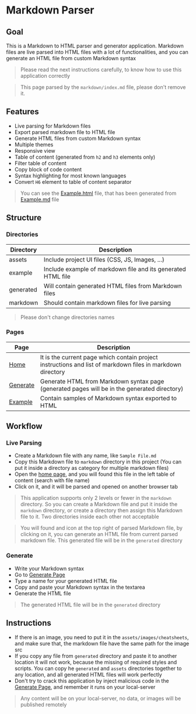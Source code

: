 # Markdown Parser

## Goal

This is a Markdown to HTML parser and generator application. Markdown files are live parsed into HTML files with a lot
of functionalities, and you can generate an HTML file from custom Markdown syntax

> Please read the next instructions carefully, to know how to use this application correctly

> This page parsed by the `markdown/index.md` file, please don't remove it.

## Features

- Live parsing for Markdown files
- Export parsed markdown file to HTML file
- Generate HTML files from custom Markdown syntax
- Multiple themes
- Responsive view
- Table of content (generated from `h2` and `h3` elements only)
- Filter table of content
- Copy block of code content
- Syntax highlighting for most known languages
- Convert `H6` element to table of content separator

> You can see the [Example.html](../example/Example.html) file, that has been generated from [Example.md](../example/Example.md) file

## Structure

### Directories

|Directory|Description|
|---|---|
|assets|Include project UI files (CSS, JS, Images, ...)|
|example|Include example of markdown file and its generated HTML file|
|generated|Will contain generated HTML files from Markdown files|
|markdown|Should contain markdown files for live parsing|

> Please don't change directories names

### Pages

|Page|Description|
|---|---|
|[Home](../index.php)|It is the current page which contain project instructions and list of markdown files in markdown directory|
|[Generate](../generate.php)|Generate HTML from Markdown syntax page (generated pages will be in the generated directory)|
|[Example](../example/Example.html)|Contain samples of Markdown syntax exported to HTML|

## Workflow

### Live Parsing

- Create a Markdown file with any name, like `Sample File.md`
- Copy this Markdown file to `markdown` directory in this project (You can put it inside a directory as category for
  multiple markdown files)
- Open the [home page](../index.php), and you will found this file in the left table of content (search with file name)
- Click on it, and it will be parsed and opened on another browser tab

> This application supports only 2 levels or fewer in the `markdown` directory. So you can create a Markdown file and put it inside the `markdown` directory,
> or create a directory then assign this Markdown file to it. Two directories inside each other not acceptable

> You will found and icon at the top right of parsed Markdown file, by clicking on it, you can generate an HTML file from current parsed
> markdown file. This generated file will be in the `generated` directory

### Generate

- Write your Markdown syntax
- Go to [Generate Page](../generate.php)
- Type a name for your generated HTML file
- Copy and paste your Markdown syntax in the textarea
- Generate the HTML file

> The generated HTML file will be in the `generated` directory

## Instructions

- If there is an image, you need to put it in the `assets/images/cheatsheets`, and make sure that, the markdown file
  have the same path for the image src
- If you copy any file from `generated` directory and paste it to another location it will not work, because the missing
  of required styles and scripts. You can copy he `generated` and `assets` directories together to any location, and all
  generated HTML files will work perfectly
- Don't try to crack this application by inject malicious code in the [Generate Page](../generate.php), and remember it
  runs on your local-server

> Any content will be on your local-server, no data, or images will be published remotely
